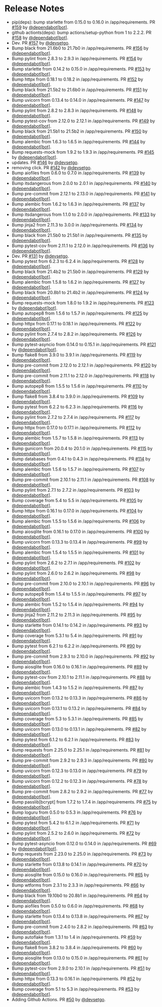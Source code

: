 # Release Notes

* pip(deps): bump starlette from 0.15.0 to 0.16.0 in /app/requirements. PR [#159](https://github.com/devsetgo/starlette-dashboard/pull/159) by [@dependabot[bot]](https://github.com/apps/dependabot).
* github actionts(deps): bump actions/setup-python from 1 to 2.2.2. PR [#158](https://github.com/devsetgo/starlette-dashboard/pull/158) by [@dependabot[bot]](https://github.com/apps/dependabot).
* Dev. PR [#157](https://github.com/devsetgo/starlette-dashboard/pull/157) by [@devsetgo](https://github.com/devsetgo).
* Bump black from 21.6b0 to 21.7b0 in /app/requirements. PR [#156](https://github.com/devsetgo/starlette-dashboard/pull/156) by [@dependabot[bot]](https://github.com/apps/dependabot).
* Bump pylint from 2.8.3 to 2.9.3 in /app/requirements. PR [#154](https://github.com/devsetgo/starlette-dashboard/pull/154) by [@dependabot[bot]](https://github.com/apps/dependabot).
* Bump starlette from 0.14.2 to 0.15.0 in /app/requirements. PR [#153](https://github.com/devsetgo/starlette-dashboard/pull/153) by [@dependabot[bot]](https://github.com/apps/dependabot).
* Bump httpx from 0.18.1 to 0.18.2 in /app/requirements. PR [#152](https://github.com/devsetgo/starlette-dashboard/pull/152) by [@dependabot[bot]](https://github.com/apps/dependabot).
* Bump black from 21.5b2 to 21.6b0 in /app/requirements. PR [#151](https://github.com/devsetgo/starlette-dashboard/pull/151) by [@dependabot[bot]](https://github.com/apps/dependabot).
* Bump uvicorn from 0.13.4 to 0.14.0 in /app/requirements. PR [#147](https://github.com/devsetgo/starlette-dashboard/pull/147) by [@dependabot[bot]](https://github.com/apps/dependabot).
* Bump pylint from 2.8.2 to 2.8.3 in /app/requirements. PR [#148](https://github.com/devsetgo/starlette-dashboard/pull/148) by [@dependabot[bot]](https://github.com/apps/dependabot).
* Bump pytest-cov from 2.12.0 to 2.12.1 in /app/requirements. PR [#149](https://github.com/devsetgo/starlette-dashboard/pull/149) by [@dependabot[bot]](https://github.com/apps/dependabot).
* Bump black from 21.5b1 to 21.5b2 in /app/requirements. PR [#150](https://github.com/devsetgo/starlette-dashboard/pull/150) by [@dependabot[bot]](https://github.com/apps/dependabot).
* Bump alembic from 1.6.3 to 1.6.5 in /app/requirements. PR [#144](https://github.com/devsetgo/starlette-dashboard/pull/144) by [@dependabot[bot]](https://github.com/apps/dependabot).
* Bump requests-mock from 1.9.2 to 1.9.3 in /app/requirements. PR [#145](https://github.com/devsetgo/starlette-dashboard/pull/145) by [@dependabot[bot]](https://github.com/apps/dependabot).
* updates. PR [#146](https://github.com/devsetgo/starlette-dashboard/pull/146) by [@devsetgo](https://github.com/devsetgo).
* removing click. PR [#142](https://github.com/devsetgo/starlette-dashboard/pull/142) by [@devsetgo](https://github.com/devsetgo).
* Bump aiofiles from 0.6.0 to 0.7.0 in /app/requirements. PR [#139](https://github.com/devsetgo/starlette-dashboard/pull/139) by [@dependabot[bot]](https://github.com/apps/dependabot).
* Bump itsdangerous from 2.0.0 to 2.0.1 in /app/requirements. PR [#140](https://github.com/devsetgo/starlette-dashboard/pull/140) by [@dependabot[bot]](https://github.com/apps/dependabot).
* Bump pre-commit from 2.12.1 to 2.13.0 in /app/requirements. PR [#141](https://github.com/devsetgo/starlette-dashboard/pull/141) by [@dependabot[bot]](https://github.com/apps/dependabot).
* Bump alembic from 1.6.2 to 1.6.3 in /app/requirements. PR [#137](https://github.com/devsetgo/starlette-dashboard/pull/137) by [@dependabot[bot]](https://github.com/apps/dependabot).
* Bump itsdangerous from 1.1.0 to 2.0.0 in /app/requirements. PR [#133](https://github.com/devsetgo/starlette-dashboard/pull/133) by [@dependabot[bot]](https://github.com/apps/dependabot).
* Bump jinja2 from 2.11.3 to 3.0.0 in /app/requirements. PR [#134](https://github.com/devsetgo/starlette-dashboard/pull/134) by [@dependabot[bot]](https://github.com/apps/dependabot).
* Bump black from 21.5b0 to 21.5b1 in /app/requirements. PR [#135](https://github.com/devsetgo/starlette-dashboard/pull/135) by [@dependabot[bot]](https://github.com/apps/dependabot).
* Bump pytest-cov from 2.11.1 to 2.12.0 in /app/requirements. PR [#136](https://github.com/devsetgo/starlette-dashboard/pull/136) by [@dependabot[bot]](https://github.com/apps/dependabot).
* Dev. PR [#131](https://github.com/devsetgo/starlette-dashboard/pull/131) by [@devsetgo](https://github.com/devsetgo).
* Bump pytest from 6.2.3 to 6.2.4 in /app/requirements. PR [#128](https://github.com/devsetgo/starlette-dashboard/pull/128) by [@dependabot[bot]](https://github.com/apps/dependabot).
* Bump black from 21.4b2 to 21.5b0 in /app/requirements. PR [#129](https://github.com/devsetgo/starlette-dashboard/pull/129) by [@dependabot[bot]](https://github.com/apps/dependabot).
* Bump alembic from 1.5.8 to 1.6.2 in /app/requirements. PR [#127](https://github.com/devsetgo/starlette-dashboard/pull/127) by [@dependabot[bot]](https://github.com/apps/dependabot).
* Bump black from 20.8b1 to 21.4b2 in /app/requirements. PR [#124](https://github.com/devsetgo/starlette-dashboard/pull/124) by [@dependabot[bot]](https://github.com/apps/dependabot).
* Bump requests-mock from 1.8.0 to 1.9.2 in /app/requirements. PR [#123](https://github.com/devsetgo/starlette-dashboard/pull/123) by [@dependabot[bot]](https://github.com/apps/dependabot).
* Bump autopep8 from 1.5.6 to 1.5.7 in /app/requirements. PR [#125](https://github.com/devsetgo/starlette-dashboard/pull/125) by [@dependabot[bot]](https://github.com/apps/dependabot).
* Bump httpx from 0.17.1 to 0.18.1 in /app/requirements. PR [#122](https://github.com/devsetgo/starlette-dashboard/pull/122) by [@dependabot[bot]](https://github.com/apps/dependabot).
* Bump pylint from 2.7.4 to 2.8.2 in /app/requirements. PR [#126](https://github.com/devsetgo/starlette-dashboard/pull/126) by [@dependabot[bot]](https://github.com/apps/dependabot).
* Bump pytest-asyncio from 0.14.0 to 0.15.1 in /app/requirements. PR [#121](https://github.com/devsetgo/starlette-dashboard/pull/121) by [@dependabot[bot]](https://github.com/apps/dependabot).
* Bump flake8 from 3.9.0 to 3.9.1 in /app/requirements. PR [#119](https://github.com/devsetgo/starlette-dashboard/pull/119) by [@dependabot[bot]](https://github.com/apps/dependabot).
* Bump pre-commit from 2.12.0 to 2.12.1 in /app/requirements. PR [#120](https://github.com/devsetgo/starlette-dashboard/pull/120) by [@dependabot[bot]](https://github.com/apps/dependabot).
* Bump pre-commit from 2.11.1 to 2.12.0 in /app/requirements. PR [#118](https://github.com/devsetgo/starlette-dashboard/pull/118) by [@dependabot[bot]](https://github.com/apps/dependabot).
* Bump autopep8 from 1.5.5 to 1.5.6 in /app/requirements. PR [#110](https://github.com/devsetgo/starlette-dashboard/pull/110) by [@dependabot[bot]](https://github.com/apps/dependabot).
* Bump flake8 from 3.8.4 to 3.9.0 in /app/requirements. PR [#109](https://github.com/devsetgo/starlette-dashboard/pull/109) by [@dependabot[bot]](https://github.com/apps/dependabot).
* Bump pytest from 6.2.2 to 6.2.3 in /app/requirements. PR [#116](https://github.com/devsetgo/starlette-dashboard/pull/116) by [@dependabot[bot]](https://github.com/apps/dependabot).
* Bump pylint from 2.7.2 to 2.7.4 in /app/requirements. PR [#117](https://github.com/devsetgo/starlette-dashboard/pull/117) by [@dependabot[bot]](https://github.com/apps/dependabot).
* Bump httpx from 0.17.0 to 0.17.1 in /app/requirements. PR [#112](https://github.com/devsetgo/starlette-dashboard/pull/112) by [@dependabot[bot]](https://github.com/apps/dependabot).
* Bump alembic from 1.5.7 to 1.5.8 in /app/requirements. PR [#113](https://github.com/devsetgo/starlette-dashboard/pull/113) by [@dependabot[bot]](https://github.com/apps/dependabot).
* Bump gunicorn from 20.0.4 to 20.1.0 in /app/requirements. PR [#115](https://github.com/devsetgo/starlette-dashboard/pull/115) by [@dependabot[bot]](https://github.com/apps/dependabot).
* Bump databases from 0.4.1 to 0.4.3 in /app/requirements. PR [#114](https://github.com/devsetgo/starlette-dashboard/pull/114) by [@dependabot[bot]](https://github.com/apps/dependabot).
* Bump alembic from 1.5.6 to 1.5.7 in /app/requirements. PR [#107](https://github.com/devsetgo/starlette-dashboard/pull/107) by [@dependabot[bot]](https://github.com/apps/dependabot).
* Bump pre-commit from 2.10.1 to 2.11.1 in /app/requirements. PR [#108](https://github.com/devsetgo/starlette-dashboard/pull/108) by [@dependabot[bot]](https://github.com/apps/dependabot).
* Bump pylint from 2.7.1 to 2.7.2 in /app/requirements. PR [#103](https://github.com/devsetgo/starlette-dashboard/pull/103) by [@dependabot[bot]](https://github.com/apps/dependabot).
* Bump coverage from 5.4 to 5.5 in /app/requirements. PR [#105](https://github.com/devsetgo/starlette-dashboard/pull/105) by [@dependabot[bot]](https://github.com/apps/dependabot).
* Bump httpx from 0.16.1 to 0.17.0 in /app/requirements. PR [#104](https://github.com/devsetgo/starlette-dashboard/pull/104) by [@dependabot[bot]](https://github.com/apps/dependabot).
* Bump alembic from 1.5.5 to 1.5.6 in /app/requirements. PR [#106](https://github.com/devsetgo/starlette-dashboard/pull/106) by [@dependabot[bot]](https://github.com/apps/dependabot).
* Bump aiosqlite from 0.16.1 to 0.17.0 in /app/requirements. PR [#100](https://github.com/devsetgo/starlette-dashboard/pull/100) by [@dependabot[bot]](https://github.com/apps/dependabot).
* Bump uvicorn from 0.13.3 to 0.13.4 in /app/requirements. PR [#99](https://github.com/devsetgo/starlette-dashboard/pull/99) by [@dependabot[bot]](https://github.com/apps/dependabot).
* Bump alembic from 1.5.4 to 1.5.5 in /app/requirements. PR [#101](https://github.com/devsetgo/starlette-dashboard/pull/101) by [@dependabot[bot]](https://github.com/apps/dependabot).
* Bump pylint from 2.6.2 to 2.7.1 in /app/requirements. PR [#102](https://github.com/devsetgo/starlette-dashboard/pull/102) by [@dependabot[bot]](https://github.com/apps/dependabot).
* Bump pylint from 2.6.0 to 2.6.2 in /app/requirements. PR [#98](https://github.com/devsetgo/starlette-dashboard/pull/98) by [@dependabot[bot]](https://github.com/apps/dependabot).
* Bump pre-commit from 2.10.0 to 2.10.1 in /app/requirements. PR [#96](https://github.com/devsetgo/starlette-dashboard/pull/96) by [@dependabot[bot]](https://github.com/apps/dependabot).
* Bump autopep8 from 1.5.4 to 1.5.5 in /app/requirements. PR [#97](https://github.com/devsetgo/starlette-dashboard/pull/97) by [@dependabot[bot]](https://github.com/apps/dependabot).
* Bump alembic from 1.5.2 to 1.5.4 in /app/requirements. PR [#94](https://github.com/devsetgo/starlette-dashboard/pull/94) by [@dependabot[bot]](https://github.com/apps/dependabot).
* Bump jinja2 from 2.11.2 to 2.11.3 in /app/requirements. PR [#95](https://github.com/devsetgo/starlette-dashboard/pull/95) by [@dependabot[bot]](https://github.com/apps/dependabot).
* Bump starlette from 0.14.1 to 0.14.2 in /app/requirements. PR [#93](https://github.com/devsetgo/starlette-dashboard/pull/93) by [@dependabot[bot]](https://github.com/apps/dependabot).
* Bump coverage from 5.3.1 to 5.4 in /app/requirements. PR [#91](https://github.com/devsetgo/starlette-dashboard/pull/91) by [@dependabot[bot]](https://github.com/apps/dependabot).
* Bump pytest from 6.2.1 to 6.2.2 in /app/requirements. PR [#90](https://github.com/devsetgo/starlette-dashboard/pull/90) by [@dependabot[bot]](https://github.com/apps/dependabot).
* Bump pre-commit from 2.9.3 to 2.10.0 in /app/requirements. PR [#92](https://github.com/devsetgo/starlette-dashboard/pull/92) by [@dependabot[bot]](https://github.com/apps/dependabot).
* Bump aiosqlite from 0.16.0 to 0.16.1 in /app/requirements. PR [#89](https://github.com/devsetgo/starlette-dashboard/pull/89) by [@dependabot[bot]](https://github.com/apps/dependabot).
* Bump pytest-cov from 2.10.1 to 2.11.1 in /app/requirements. PR [#88](https://github.com/devsetgo/starlette-dashboard/pull/88) by [@dependabot[bot]](https://github.com/apps/dependabot).
* Bump alembic from 1.4.3 to 1.5.2 in /app/requirements. PR [#87](https://github.com/devsetgo/starlette-dashboard/pull/87) by [@dependabot[bot]](https://github.com/apps/dependabot).
* Bump uvicorn from 0.13.2 to 0.13.3 in /app/requirements. PR [#86](https://github.com/devsetgo/starlette-dashboard/pull/86) by [@dependabot[bot]](https://github.com/apps/dependabot).
* Bump uvicorn from 0.13.1 to 0.13.2 in /app/requirements. PR [#84](https://github.com/devsetgo/starlette-dashboard/pull/84) by [@dependabot[bot]](https://github.com/apps/dependabot).
* Bump coverage from 5.3 to 5.3.1 in /app/requirements. PR [#85](https://github.com/devsetgo/starlette-dashboard/pull/85) by [@dependabot[bot]](https://github.com/apps/dependabot).
* Bump uvicorn from 0.13.0 to 0.13.1 in /app/requirements. PR [#82](https://github.com/devsetgo/starlette-dashboard/pull/82) by [@dependabot[bot]](https://github.com/apps/dependabot).
* Bump pytest from 6.1.2 to 6.2.1 in /app/requirements. PR [#83](https://github.com/devsetgo/starlette-dashboard/pull/83) by [@dependabot[bot]](https://github.com/apps/dependabot).
* Bump requests from 2.25.0 to 2.25.1 in /app/requirements. PR [#81](https://github.com/devsetgo/starlette-dashboard/pull/81) by [@dependabot[bot]](https://github.com/apps/dependabot).
* Bump pre-commit from 2.9.2 to 2.9.3 in /app/requirements. PR [#80](https://github.com/devsetgo/starlette-dashboard/pull/80) by [@dependabot[bot]](https://github.com/apps/dependabot).
* Bump uvicorn from 0.12.3 to 0.13.0 in /app/requirements. PR [#79](https://github.com/devsetgo/starlette-dashboard/pull/79) by [@dependabot[bot]](https://github.com/apps/dependabot).
* Bump uvicorn from 0.12.2 to 0.12.3 in /app/requirements. PR [#78](https://github.com/devsetgo/starlette-dashboard/pull/78) by [@dependabot[bot]](https://github.com/apps/dependabot).
* Bump pre-commit from 2.8.2 to 2.9.2 in /app/requirements. PR [#77](https://github.com/devsetgo/starlette-dashboard/pull/77) by [@dependabot[bot]](https://github.com/apps/dependabot).
* Bump passlib[bcrypt] from 1.7.2 to 1.7.4 in /app/requirements. PR [#75](https://github.com/devsetgo/starlette-dashboard/pull/75) by [@dependabot[bot]](https://github.com/apps/dependabot).
* Bump loguru from 0.5.0 to 0.5.3 in /app/requirements. PR [#76](https://github.com/devsetgo/starlette-dashboard/pull/76) by [@dependabot[bot]](https://github.com/apps/dependabot).
* Bump pytest from 5.4.2 to 6.1.2 in /app/requirements. PR [#71](https://github.com/devsetgo/starlette-dashboard/pull/71) by [@dependabot[bot]](https://github.com/apps/dependabot).
* Bump pylint from 2.5.2 to 2.6.0 in /app/requirements. PR [#72](https://github.com/devsetgo/starlette-dashboard/pull/72) by [@dependabot[bot]](https://github.com/apps/dependabot).
* Bump pytest-asyncio from 0.12.0 to 0.14.0 in /app/requirements. PR [#69](https://github.com/devsetgo/starlette-dashboard/pull/69) by [@dependabot[bot]](https://github.com/apps/dependabot).
* Bump requests from 2.23.0 to 2.25.0 in /app/requirements. PR [#73](https://github.com/devsetgo/starlette-dashboard/pull/73) by [@dependabot[bot]](https://github.com/apps/dependabot).
* Bump starlette from 0.13.8 to 0.14.1 in /app/requirements. PR [#70](https://github.com/devsetgo/starlette-dashboard/pull/70) by [@dependabot[bot]](https://github.com/apps/dependabot).
* Bump aiosqlite from 0.15.0 to 0.16.0 in /app/requirements. PR [#65](https://github.com/devsetgo/starlette-dashboard/pull/65) by [@dependabot[bot]](https://github.com/apps/dependabot).
* Bump wtforms from 2.3.1 to 2.3.3 in /app/requirements. PR [#66](https://github.com/devsetgo/starlette-dashboard/pull/66) by [@dependabot[bot]](https://github.com/apps/dependabot).
* Bump black from 19.10b0 to 20.8b1 in /app/requirements. PR [#64](https://github.com/devsetgo/starlette-dashboard/pull/64) by [@dependabot[bot]](https://github.com/apps/dependabot).
* Bump aiofiles from 0.5.0 to 0.6.0 in /app/requirements. PR [#68](https://github.com/devsetgo/starlette-dashboard/pull/68) by [@dependabot[bot]](https://github.com/apps/dependabot).
* Bump starlette from 0.13.4 to 0.13.8 in /app/requirements. PR [#67](https://github.com/devsetgo/starlette-dashboard/pull/67) by [@dependabot[bot]](https://github.com/apps/dependabot).
* Bump pre-commit from 2.4.0 to 2.8.2 in /app/requirements. PR [#63](https://github.com/devsetgo/starlette-dashboard/pull/63) by [@dependabot[bot]](https://github.com/apps/dependabot).
* Bump autoflake from 1.3.1 to 1.4 in /app/requirements. PR [#59](https://github.com/devsetgo/starlette-dashboard/pull/59) by [@dependabot[bot]](https://github.com/apps/dependabot).
* Bump flake8 from 3.8.2 to 3.8.4 in /app/requirements. PR [#60](https://github.com/devsetgo/starlette-dashboard/pull/60) by [@dependabot[bot]](https://github.com/apps/dependabot).
* Bump aiosqlite from 0.13.0 to 0.15.0 in /app/requirements. PR [#61](https://github.com/devsetgo/starlette-dashboard/pull/61) by [@dependabot[bot]](https://github.com/apps/dependabot).
* Bump pytest-cov from 2.9.0 to 2.10.1 in /app/requirements. PR [#51](https://github.com/devsetgo/starlette-dashboard/pull/51) by [@dependabot[bot]](https://github.com/apps/dependabot).
* Bump httpx from 0.13.3 to 0.16.1 in /app/requirements. PR [#52](https://github.com/devsetgo/starlette-dashboard/pull/52) by [@dependabot[bot]](https://github.com/apps/dependabot).
* Bump coverage from 5.1 to 5.3 in /app/requirements. PR [#53](https://github.com/devsetgo/starlette-dashboard/pull/53) by [@dependabot[bot]](https://github.com/apps/dependabot).
* Adding Github Actions. PR [#50](https://github.com/devsetgo/starlette-dashboard/pull/50) by [@devsetgo](https://github.com/devsetgo).
